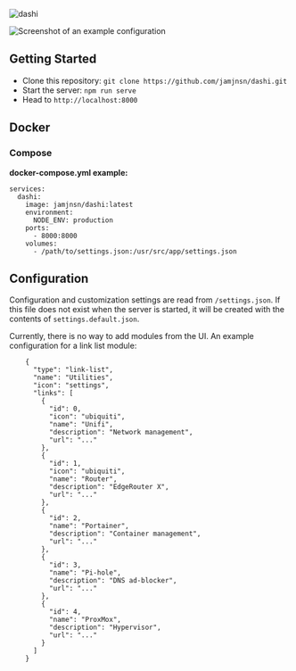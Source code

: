 ![dashi](https://user-images.githubusercontent.com/1876231/102696464-6999c980-41e3-11eb-91c4-860e8f0c98e6.png)

![Screenshot of an example configuration](https://user-images.githubusercontent.com/1876231/102650793-4b1eca00-4120-11eb-9798-0a6728aa1dbf.png)

## Getting Started
- Clone this repository: `git clone https://github.com/jamjnsn/dashi.git`
- Start the server: `npm run serve`
- Head to `http://localhost:8000`

## Docker
### Compose
**docker-compose.yml example:**
```
services:
  dashi:
    image: jamjnsn/dashi:latest
    environment:
      NODE_ENV: production
    ports:
      - 8000:8000
    volumes:
      - /path/to/settings.json:/usr/src/app/settings.json
```

## Configuration
Configuration and customization settings are read from `/settings.json`. If this file does not exist when the server is started, it will be created with the contents of `settings.default.json`.

Currently, there is no way to add modules from the UI.  An example configuration for a link list module:

```...
    {
      "type": "link-list",
      "name": "Utilities",
      "icon": "settings",
      "links": [
        {
          "id": 0,
          "icon": "ubiquiti",
          "name": "Unifi",
          "description": "Network management",
          "url": "..."
        },
        {
          "id": 1,
          "icon": "ubiquiti",
          "name": "Router",
          "description": "EdgeRouter X",
          "url": "..."
        },
        {
          "id": 2,
          "name": "Portainer",
          "description": "Container management",
          "url": "..."
        },
        {
          "id": 3,
          "name": "Pi-hole",
          "description": "DNS ad-blocker",
          "url": "..."
        },
        {
          "id": 4,
          "name": "ProxMox",
          "description": "Hypervisor",
          "url": "..."
        }
      ]
    }
```
